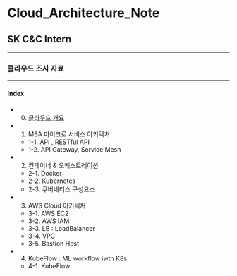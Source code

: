 # Cloud_Architecture_Note
## SK C&C Intern  
---
### 클라우드 조사 자료  
---
#### Index
  - 0. [클라우드 개요](https://github.com/DamianoPark/Cloud_Architecture_BootCamp/blob/master/note/0.%20What%20is%20Cloud.md)  
  - 1. MSA 마이크로 서비스 아키텍처 
    - 1-1. API , RESTful API   
    - 1-2. API Gateway, Service Mesh  
  - 2. 컨테이너 & 오케스트레이션  
    - 2-1. Docker
    - 2-2. Kubernetes
    - 2-3. 쿠버네티스 구성요소  
  - 3. AWS Cloud 아키텍처
    - 3-1. AWS EC2
    - 3-2. AWS IAM
    - 3-3. LB : LoadBalancer
    - 3-4. VPC
    - 3-5. Bastion Host
  - 4. KubeFlow : ML workflow iwth K8s 
    - 4-1. KubeFlow
    

